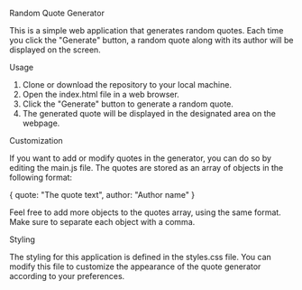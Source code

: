 Random Quote Generator

This is a simple web application that generates random quotes. Each time you click the "Generate" button, a random quote along with its author will be displayed on the screen.

Usage

1. Clone or download the repository to your local machine.
2. Open the index.html file in a web browser.
3. Click the "Generate" button to generate a random quote.
4. The generated quote will be displayed in the designated area on the webpage.

Customization

If you want to add or modify quotes in the generator, you can do so by editing the main.js file. The quotes are stored as an array of objects in the following format:

{
  quote: "The quote text",
  author: "Author name"
}

Feel free to add more objects to the quotes array, using the same format. Make sure to separate each object with a comma.

Styling

The styling for this application is defined in the styles.css file. You can modify this file to customize the appearance of the quote generator according to your preferences.
